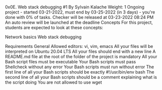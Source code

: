 0x0E. Web stack debugging #1
 By Sylvain Kalache
  Weight: 1
   Ongoing project - started 03-21-2022, must end by 03-25-2022 (in 3 days) - you're done with 0% of tasks.
    Checker will be released at 03-23-2022 08:24 PM
     An auto review will be launched at the deadline
     Concepts
     For this project, students are expected to look at these concepts:

Network basics
Web stack debugging


Requirements
General
Allowed editors: vi, vim, emacs
All your files will be interpreted on Ubuntu 20.04 LTS
All your files should end with a new line
A README.md file at the root of the folder of the project is mandatory
All your Bash script files must be executable
Your Bash scripts must pass Shellcheck without any error
Your Bash scripts must run without error
The first line of all your Bash scripts should be exactly #!/usr/bin/env bash
The second line of all your Bash scripts should be a comment explaining what is the script doing
You are not allowed to use wget